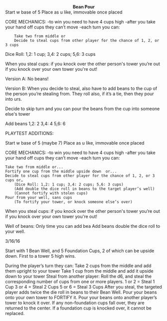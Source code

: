 <center><b>Bean Pour</b></center>
Start w base of 5
Place as u like, immovable once placed 
 
CORE MECHANICS: 
-to win you need to have 4 cups high
-after you take your hand off cups they can’t move
-each turn you can:	

		Take two from middle or
		Decide to steal cups from other player for the chance of 1, 2, or 3 cups
				
Dice Roll: 1,2: 1 cup; 3,4: 2 cups; 5,6: 3 cups 

When you steal cups:
if you knock over the other person's tower you’re out
if you knock over your own tower you're out!

Version A: No beans!

Version B: When you decide to steal, also have to add beans to the cup of the person you’re stealing from. They roll also, if it’s a tie, then they pour into urs.

Decide to skip turn and you can pour the beans from the cup into someone else's tower 

Add beans
1,2: 2
3,4: 4
5,6: 6



PLAYTEST ADDITIONS:

Start w base of 5 (maybe 7)
Place as u like, immovable once placed 
 
CORE MECHANICS: 
-to win you need to have 4 cups high
-after you take your hand off cups they can’t move
-each turn you can:	

	Take two from middle or...
 	Fortify one cup from the middle upside down  or...
	Decide to steal cups from other player for the chance of 1, 2, or 3 cups or…	
		(Dice Roll: 1,2: 1 cup; 3,4: 2 cups; 5,6: 3 cups)
		(Add double the dice roll in beans to the target player’s well)
		(Cannot fortify with stolen cups)
	Pour from your well, sans cups
		(To fortify your tower, or knock someone else’s over)

When you steal cups:
if you knock over the other person's tower you’re out
if you knock over your own tower you're out!

Well of beans: Only time you can add bea
Add beans double the dice roll to your well.



3/16/16

Start with 1 Bean Well, and 5 Foundation Cups, 2 of which can be upside down. First to a tower 5 high wins.

During the player’s turn they can:
Take 2 cups from the middle and add them upright to your tower
Take 1 cup from the middle and add it upside down to your tower
Steal from another player:
Roll the d6, and steal the corresponding number of cups from one or more players. 
	1 or 2 = Steal 1 Cup
	3 or 4 = Steal 2 Cups
	5 or 6 = Steal 3 Cups
After you steal, the targeted player adds twice the die roll in beans to their Bean Well.
	Pour your beans onto your own tower to FORTIFY it.
	Pour your beans onto another player’s tower to knock it over.
If any non-foundation cups fall over, they are returned to the center. If a foundation cup is knocked over, it cannot be replaced.
